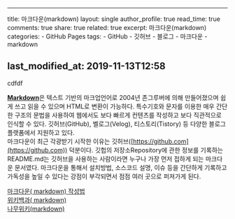 ---

title: 마크다운(markdown) layout: single author_profile: true read_time: true comments: true share: true related: true excerpt: 마크다운(markdown) categories: - GitHub Pages tags: - GitHub - 깃허브 - 블로그 - 마크다운 - markdown

last_modified_at: 2019-11-13T12:58
----------------------------------

cdfdf

[**Markdown**](http://whatismarkdown.com/)은 텍스트 기반의 마크업언어로 2004년 존그루버에 의해 만들어졌으며 쉽게 쓰고 읽을 수 있으며 HTML로 변환이 가능하다. 특수기호와 문자를 이용한 매우 간단한 구조의 문법을 사용하여 웹에서도 보다 빠르게 컨텐츠를 작성하고 보다 직관적으로 인식할 수 있다. 깃허브(GitHub), 벨로그(Velog), 티스토리(Tistory) 등 다양한 블로그 플랫폼에서 지원하고 있다.  
마크다운이 최근 각광받기 시작한 이유는 깃허브([https://github.com](https://github.com)) 덕분이다. 깃헙의 저장소Repository에 관한 정보를 기록하는 README.md는 깃허브을 사용하는 사람이라면 누구나 가장 먼저 접하게 되는 마크다운 문서였다. 마크다운을 통해서 설치방법, 소스코드 설명, 이슈 등을 간단하게 기록하고 가독성을 높일 수 있다는 강점이 부각되면서 점점 여러 곳으로 퍼져가게 된다.

[마크다운( markdown) 작성법](https://gist.github.com/ihoneymon/652be052a0727ad59601)  
[위키백과( markdown)](https://ko.wikipedia.org/wiki/%EB%A7%88%ED%81%AC%EB%8B%A4%EC%9A%B4)  
[나무위키(markdown)](https://namu.wiki/w/%EB%A7%88%ED%81%AC%EB%8B%A4%EC%9A%B4)
